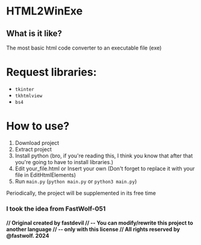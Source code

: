 <h1>HTML2WinExe</h1>

<h2>What is it like?</h2>
The most basic html code converter to an executable file (exe)

# Request libraries:
* `tkinter`
* `tkhtmlview`
* `bs4`

# How to use?
1) Download project
2) Extract project
3) Install python (bro, if you're reading this, I think you know that after that you're going to have to install libraries.)
4) Edit your_file.html or Insert your own (Don't forget to replace it with your file in EditHtmlElements)
5) Run `main.py` (`python main.py` or `python3 main.py`)


Periodically, the project will be supplemented in its free time

<h3>I took the idea from FastWolf-051</h3>

<h4>// Original created by fastdevil
// -- You can modify/rewrite this project to another language
// -- only with this license
// All rights reserved by @fastwolf. 2024</h4>
